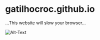 # gatilhocroc.github.io
...This website will slow your browser...


![Alt-Text](images/EinBild.gif "Webseitebild-Titel")

